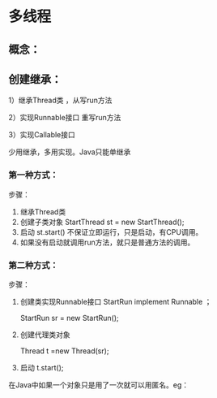 # 多线程

## 概念：

## 创建继承：

1）继承Thread类  ，从写run方法

2）实现Runnable接口  重写run方法

3）实现Callable接口

少用继承，多用实现。Java只能单继承

### 第一种方式：

步骤：

1. 继承Thread类
2. 创建子类对象  StartThread  st = new StartThread();
3. 启动  st.start()  不保证立即运行，只是启动，有CPU调用。
4. 如果没有启动就调用run方法，就只是普通方法的调用。

### 第二种方式：

步骤：

1. 创建类实现Runnable接口   StartRun  implement  Runnable ；

   StartRun  sr = new StartRun();

2. 创建代理类对象

   Thread t =new Thread(sr);

3. 启动  t.start();

在Java中如果一个对象只是用了一次就可以用匿名。eg：